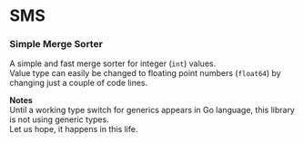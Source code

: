 # SMS
### Simple Merge Sorter

A simple and fast merge sorter for integer (`int`) values.  
Value type can easily be changed to floating point numbers (`float64`) by 
changing just a couple of code lines.  

**Notes**  
Until a working type switch for generics appears in Go language, this library 
is not using generic types.  
Let us hope, it happens in this life.
